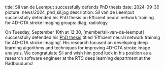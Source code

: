 title: Sil van de Leemput successfully defends PhD thesis
date: 2024-09-30
picture: news/2024_phd_sil.jpg
description: Sil van de Leemput successfully defended his PhD thesis on Efficient neural network training for 4D-CTA stroke imaging
groups: diag, radiology

On Tuesday, September 10th at 12:30, [member/sil-van-de-leemput] successfully defended his [PhD thesis](https://repository.ubn.ru.nl/handle/2066/308103) titled 'Efficient neural network training for 4D-CTA stroke imaging'. 
His research focused on developing deep learning algorithms and techniques for improving 4D-CTA stroke image analysis. 
We congratulate Sil and wish him good luck in his position as a research software engineer at the RTC deep learning department at the Radboudumc!
